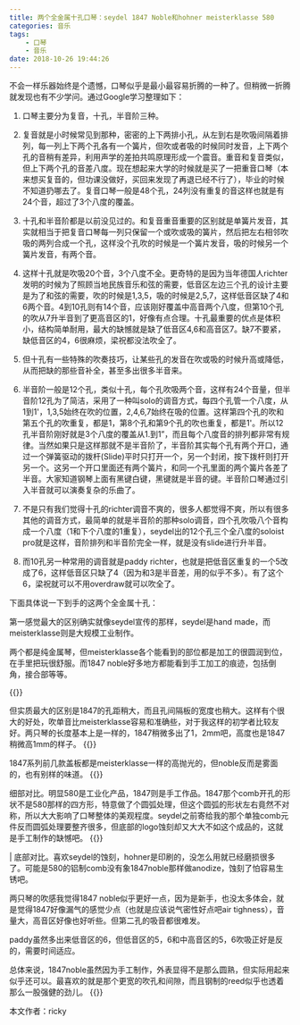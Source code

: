 ```yaml
---
title: 两个全金属十孔口琴：seydel 1847 Noble和hohner meisterklasse 580
categories: 音乐
tags:
    - 口琴
    - 音乐
date: 2018-10-26 19:44:26
---
```

不会一样乐器始终是个遗憾，口琴似乎是最小最容易折腾的一种了。但稍微一折腾就发现也有不少学问。通过Google学习整理如下：

1. 口琴主要分为复音，十孔，半音阶三种。

2. 复音就是小时候常见到那种，密密的上下两排小孔，从左到右是吹吸间隔着排列，每一列上下两个孔各有一个簧片，但吹或者吸的时候同时发音，上下两个孔的音稍有差异，利用声学的差拍共鸣原理形成一个震音。重音和复音类似，但上下两个孔的音差八度。现在想起来大学的时候就是买了一把重音口琴（本来想买复音的，但功课没做好，买回来发现了再退已经不行了），毕业的时候不知道扔哪去了。复音口琴一般是48个孔，24列没有重复的音这样也就是有24个音，超过了3个八度的覆盖。

3. 十孔和半音阶都是以前没见过的。和复音重音重要的区别就是单簧片发音，其实就相当于把复音口琴每一列只保留一个或吹或吸的簧片，然后把左右相邻吹吸的两列合成一个孔，这样没个孔吹的时候是一个簧片发音，吸的时候另一个簧片发音，有两个音。

4. 这样十孔就是吹吸20个音，3个八度不全。更奇特的是因为当年德国人richter发明的时候为了照顾当地民族音乐和弦的需要，低音区左边三个孔的设计主要是为了和弦的需要，吹的时候是1,3,5，吸的时候是2,5,7，这样低音区缺了4和6两个音。4到10孔则有14个音，应该刚好覆盖中高音两个八度，但第10个孔的吹从7升半音到了更高音区的1，好像有点合理。十孔最重要的优点是体积小，结构简单耐用，最大的缺憾就是缺了低音区4,6和高音区7。缺7不要紧，缺低音区的4，6很麻烦，梁祝都没法吹全了。

5. 但十孔有一些特殊的吹奏技巧，让某些孔的发音在吹或吸的时候升高或降低，从而把缺的那些音补全，甚至多出很多半音来。

6. 半音阶一般是12个孔，类似十孔，每个孔吹吸两个音，这样有24个音量，但半音阶12孔为了简洁，采用了一种叫solo的调音方式，每四个孔管一个八度，从1到1'，1,3,5始终在吹的位置，2,4,6,7始终在吸的位置。这样第四个孔的吹和第五个孔的吹重复，都是1，第8个孔和第9个孔的吹也重复，都是1'。所以12孔半音阶刚好就是3个八度的覆盖从1.到1”，而且每个八度音的排列都非常有规律。当然如果只是这样那就不是半音阶了，半音阶其实每个孔有两个开口，通过一个弹簧驱动的拨杆(Slide)平时只打开一个，另一个封闭，按下拨杆则打开另一个。这另一个开口里面还有两个簧片，和同一个孔里面的两个簧片各差了半音。大家知道钢琴上面有黑键白键，黑键就是半音的键。半音阶口琴通过引入半音就可以演奏复杂的乐曲了。

7. 不是只有我们觉得十孔的richter调音不爽的，很多人都觉得不爽，所以有很多其他的调音方式，最简单的就是半音阶的那种solo调音，四个孔吹吸八个音构成一个八度（1和下个八度的1重复），seydel出的12个孔三个全八度的soloist pro就是这样，音阶排列和半音阶完全一样，就是没有slide进行升半音。

8. 而10孔另一种常用的调音就是paddy richter，也就是把低音区重复的一个5改成了6，这样低音区只缺了4（因为和3是半音差，用的似乎不多）。有了这个6，梁祝就可以不用overdraw就可以吹全了。

下面具体说一下到手的这两个全金属十孔：

第一感觉最大的区别确实就像seydel宣传的那样，seydel是hand made，而meisterklasse则是大规模工业制作。

两个都是纯金属琴，但meisterklasse各个能看到的部位都是加工的很圆润到位，在手里把玩很舒服。而1847 noble好多地方都能看到手工加工的痕迹，包括倒角，接合部等等。

{{<img src="https://ian2.oss-cn-hangzhou.aliyuncs.com/2018-10-26-114638.jpg" alt="">}}

但实质最大的区别是1847的孔距稍大，而且孔间隔板的宽度也稍大。这样有个很大的好处，吹单音比meisterklasse容易和准确些，对于我这样的初学者比较友好。两只琴的长度基本上是一样的，1847稍微多出了1，2mm吧，高度也是1847稍微高1mm的样子。
{{<img src="https://ian2.oss-cn-hangzhou.aliyuncs.com/2018-10-26-114734.jpg" alt="">}}

1847系列前几款盖板都是meisterklasse一样的高抛光的，但noble反而是雾面的，也有别样的味道。
{{<img src="https://ian2.oss-cn-hangzhou.aliyuncs.com/2018-10-26-114805.jpg" alt="">}}

细部对比。明显580是工业化产品，1847则是手工作品。1847那个comb开孔的形状不是580那样的四方形，特意做了个圆弧处理，但这个圆弧的形状左右竟然不对称，所以大大影响了口琴整体的美观程度。seydel之前寄给我的那个单独comb元件反而圆弧处理要整齐很多，但底部的logo蚀刻却又大大不如这个成品的，这就是手工制作的缺憾吧。
{{<img src="https://ian2.oss-cn-hangzhou.aliyuncs.com/2018-10-26-114843.jpg" alt="">}}

| 底部对比。喜欢seydel的蚀刻，hohner是印刷的，没怎么用就已经磨损很多了。可能是580的铝制comb没有象1847noble那样做anodize，蚀刻了怕容易生锈吧。

两只琴的吹感我觉得1847 noble似乎更好一点，因为是新手，也没太多体会，就是觉得1847好像漏气的感觉少点（也就是应该说气密性好点吧air tighness），音量大，高音区好像也好听些。但第二孔的吸音都很难发。

paddy虽然多出来低音区的6，但低音区的5，6和中高音区的5，6吹吸正好是反的，需要时间适应。

总体来说，1847noble虽然因为手工制作，外表显得不是那么圆熟，但实际用起来似乎还可以。最喜欢的就是那个更宽的吹孔和间隙，而且钢制的reed似乎也透着那么一股强健的劲儿。
 {{<img src="https://ian2.oss-cn-hangzhou.aliyuncs.com/2018-10-26-114907.jpg" alt="">}}

 本文作者：ricky
